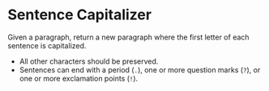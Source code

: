 # Sentence Capitalizer

Given a paragraph, return a new paragraph where the first letter of each sentence is capitalized.

-   All other characters should be preserved.
-   Sentences can end with a period (`.`), one or more question marks (`?`), or one or more exclamation points (`!`).